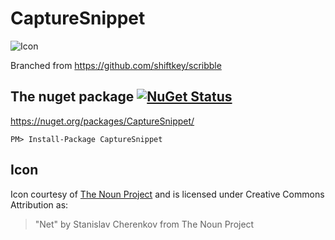 CaptureSnippet
==============


![Icon](https://raw.github.com/SimonCropp/CaptureSnippet/master/Icons/package_icon.png)

Branched from https://github.com/shiftkey/scribble


## The nuget package  [![NuGet Status](http://img.shields.io/nuget/v/CaptureSnippet.svg?style=flat)](https://www.nuget.org/packages/CaptureSnippet/)

https://nuget.org/packages/CaptureSnippet/

    PM> Install-Package CaptureSnippet

## Icon

Icon courtesy of [The Noun Project](http://thenounproject.com) and  is licensed under Creative Commons Attribution as: 

> "Net" by Stanislav Cherenkov from The Noun Project
